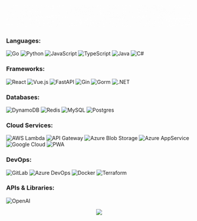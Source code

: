 <img src="jack-ma-banner.gif"/>
<!--
<p align="center">
        <img src="banner1.gif"/>
</p>
-->

### Languages:

![Go](https://img.shields.io/badge/-Go-00ADD8?style=for-the-badge&logo=go&logoColor=white)
![Python](https://img.shields.io/badge/-Python-3776AB?style=for-the-badge&logo=python&logoColor=white)
![JavaScript](https://img.shields.io/badge/-JavaScript-F7DF1E?style=for-the-badge&logo=javascript&logoColor=black)
![TypeScript](https://img.shields.io/badge/-TypeScript-3178C6?style=for-the-badge&logo=typescript&logoColor=white)
![Java](https://img.shields.io/badge/-Java-007396?style=for-the-badge&logo=java&logoColor=white)
![C#](https://img.shields.io/badge/-C%23-239120?style=for-the-badge&logo=c-sharp&logoColor=white)

### Frameworks:
![React](https://img.shields.io/badge/-React-61DAFB?style=for-the-badge&logo=react&logoColor=white)
![Vue.js](https://img.shields.io/badge/-Vue.js-4FC08D?style=for-the-badge&logo=vue.js&logoColor=white)
![FastAPI](https://img.shields.io/badge/-FastAPI-009688?style=for-the-badge&logo=fastapi&logoColor=white)
![Gin](https://img.shields.io/badge/-Gin-00ADD8?style=for-the-badge&logo=go&logoColor=white)
![Gorm](https://img.shields.io/badge/-Gorm-00ADD8?style=for-the-badge&logo=go&logoColor=white)
![.NET](https://img.shields.io/badge/-.NET-512BD4?style=for-the-badge&logo=.net&logoColor=white)

### Databases:

![DynamoDB](https://img.shields.io/badge/-DynamoDB-FF9900?style=for-the-badge&logo=amazon-aws&logoColor=white)
![Redis](https://img.shields.io/badge/-Redis-DC382D?style=for-the-badge&logo=redis&logoColor=white)
![MySQL](https://img.shields.io/badge/-MySQL-4479A1?style=for-the-badge&logo=mysql&logoColor=white)
![Postgres](https://img.shields.io/badge/-Postgres-336791?style=for-the-badge&logo=postgresql&logoColor=white)

### Cloud Services:

![AWS Lambda](https://img.shields.io/badge/-AWS_Lambda-FF9900?style=for-the-badge&logo=amazon-aws&logoColor=white)
![API Gateway](https://img.shields.io/badge/-API_Gateway-FF9900?style=for-the-badge&logo=amazon-aws&logoColor=white)
![Azure Blob Storage](https://img.shields.io/badge/-Azure_Blob_Storage-0089D6?style=for-the-badge&logo=microsoft-azure&logoColor=white)
![Azure AppService](https://img.shields.io/badge/-Azure_AppService-0089D6?style=for-the-badge&logo=azure-devops&logoColor=white)
![Google Cloud](https://img.shields.io/badge/-Google_Cloud-4285F4?style=for-the-badge&logo=google-cloud&logoColor=white)
![PWA](https://img.shields.io/badge/-PWA-5A0FC8?style=for-the-badge&logo=pwa&logoColor=white)

### DevOps:

![GitLab](https://img.shields.io/badge/-GitLab-FCA121?style=for-the-badge&logo=gitlab&logoColor=white)
![Azure DevOps](https://img.shields.io/badge/-Azure_DevOps-0078D7?style=for-the-badge&logo=microsoft-azure&logoColor=white)
![Docker](https://img.shields.io/badge/-Docker-2496ED?style=for-the-badge&logo=docker&logoColor=white)
![Terraform](https://img.shields.io/badge/-Terraform-7B42BC?style=for-the-badge&logo=terraform&logoColor=white)

### APIs & Libraries:
![OpenAI](https://img.shields.io/badge/-OpenAI-00BCD4?style=for-the-badge&logo=openai&logoColor=white)

<!--
## 🛠 Projects
### Miband-7 Fitness App
A Zepp OS interval vibration fitness app for the Miband community.
- Tech Stack: Hardware API
- [View Project](https://www.bandbbs.cn/threads/5882/)

### Task Tracker
A study plan generator with dynamic progress calculation.
- Tech Stack: AWS Serverless, NoSQL
- [View Project](https://cutt.ly/U3EQ2gL)

### PopcornAI
A GPT-powered movie recommendation app.
- Tech Stack: Go, Gin/Gorm, OpenAI API, Azure DevOps, Docker, ACR, AppService
- [View on GitHub](https://github.com/KingJacM/movie-ai)

### Microsoft Student Accelerator
Backend Speech Recognition Web API using .NET 6 and Google Cloud libraries.
- Tech Stack: .NET 6, Google Cloud Speech Library, Google Cloud Storage, Azure, PWA
- [View on GitHub](https://github.com/KingJacM/NZMSA-SpeechAPI)
-->

<p align="center">
        <img src="https://raw.githubusercontent.com/mayhemantt/mayhemantt/Update/svg/Bottom.svg"/>
</p>
